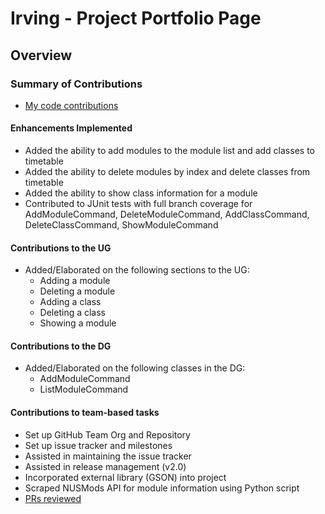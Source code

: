 # Irving - Project Portfolio Page

## Overview


### Summary of Contributions
- [My code contributions](https://nus-cs2113-ay2223s2.github.io/tp-dashboard/?search=irving&sort=totalCommits%20dsc&sortWithin=title&timeframe=commit&mergegroup=&groupSelect=groupByRepos&breakdown=true&checkedFileTypes=docs~functional-code~test-code~other&since=2023-02-17&tabOpen=true&tabType=authorship&zFR=false&tabAuthor=irving11119&tabRepo=AY2223S2-CS2113-T13-4%2Ftp%5Bmaster%5D&authorshipIsMergeGroup=false&authorshipFileTypes=docs~functional-code~test-code~other&authorshipIsBinaryFileTypeChecked=false&authorshipIsIgnoredFilesChecked=false)
#### Enhancements Implemented
- Added the ability to add modules to the module list and add classes to timetable
- Added the ability to delete modules by index and delete classes from timetable
- Added the ability to show class information for a module
- Contributed to JUnit tests with full branch coverage for AddModuleCommand, DeleteModuleCommand, AddClassCommand, DeleteClassCommand, ShowModuleCommand
#### Contributions to the UG
- Added/Elaborated on the following sections to the UG:
  - Adding a module
  - Deleting a module
  - Adding a class
  - Deleting a class
  - Showing a module
#### Contributions to the DG
- Added/Elaborated on the following classes in the DG:
  - AddModuleCommand
  - ListModuleCommand
#### Contributions to team-based tasks
- Set up GitHub Team Org and Repository
- Set up issue tracker and milestones
- Assisted in maintaining the issue tracker
- Assisted in release management (v2.0)
- Incorporated external library (GSON) into project
- Scraped NUSMods API for module information using Python script
- [PRs reviewed](https://github.com/AY2223S2-CS2113-T13-4/tp/pulls?q=is%3Apr+reviewed-by%3Airving11119+)


